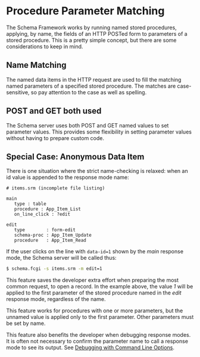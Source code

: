 # Procedure Parameter Matching

The Schema Framework works by running named stored procedures, applying, by
name, the fields of an HTTP POSTed form to parameters of a stored procedure.
This is a pretty simple concept, but there are some considerations to keep in
mind.

## Name Matching

The named data items in the HTTP request are used to fill the matching named
parameters of a specified stored procedure.  The matches are case-sensitive, so
pay attention to the case as well as spelling.

## POST and GET both used

The Schema server uses both POST and GET named values to set parameter values.
This provides some flexibility in setting parameter values without having to prepare
custom code. 

## Special Case: Anonymous Data Item

There is one situation where the strict name-checking is relaxed: when an id
value is appended to the response mode name:

~~~srm
# items.srm (incomplete file listing)

main
   type : table
   procedure : App_Item_List
   on_line_click : ?edit

edit
   type        : form-edit
   schema-proc : App_Item_Update
   procedure   : App_Item_Read
~~~

If the user clicks on the line with `data-id=1` shown by the *main* response mode,
the Schema server will be called thus:

~~~sh
$ schema.fcgi -s items.srm -m edit=1
~~~

This feature saves the developer extra effort when preparing the most common
request, to open a record. In the example above, the value *1* will be applied
to the first parameter of the stored procedure named in the *edit* response mode,
regardless of the name.

This feature works for procedures with one or more parameters, but the unnamed
value is applied only to the first parameter.  Other parameters must be set by
name.

This feature also benefits the developer when debugging response modes.  It is
often not necessary to confirm the parameter name to call a response mode to see
its output.  See [Debugging with Command Line Options](SchemaFCGIOptions.md).

